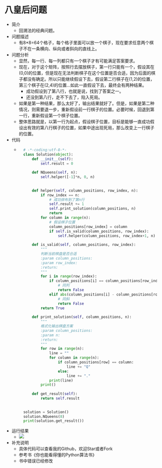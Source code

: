 # 八皇后问题
- 简介
	- 回溯法的经典问题。
- 问题描述
	- 有8*8=64个格子，每个格子里面可以放一个棋子，现在要求任意两个棋子不在一条横向、纵向或者斜向的直线上。
- 问题分析
	- 显然，每一行、每一列都只有一个棋子才有可能满足答案要求。
	- 现在，对于这个矩阵，按照行去摆放棋子，第一行只能有一个，假设其在(0,0)的位置，但是现在无法判断棋子在这个位置是否合适，因为后面的棋子都没有确定。所以只能继续假设下去，假设第二行棋子在(1,2)的位置，第三个棋子在(2,4)的位置...如此一直假设下去，最终会有两种结果。
		- 成功假设到了第八行，也就是说，找到了答案之一。
		- 还没到第八行，走不下去了，陷入死局。
	- 如果是第一种结果，那么太好了，输出结果就好了。但是，如果是第二种情况，则需要退一步，重新假设前一行棋子的位置。必要时候，回退到第一行，重新假设第一个棋子位置。
	- 整体思路就是，以第一行为起点，假设棋子位置，目标是能够一直成功假设出有效的第八行棋子的位置，如果中途出现死局，那么改变上一行棋子的位置。
- 代码
	- ```python
		# -*-coding:utf-8-*-
		class Solution(object):
		    def __init__(self):
		        self.result = 0
		
		    def NQueens(self, n):
		        self.helper([-1]*n, 0, n)
		
		
		    def helper(self, column_positions, row_index, n):
		        if row_index == n:
		            # 成功排布到了第n行
		            self.result += 1
		            self.print_solution(column_positions, n)
		            return
		        for column in range(n):
		            # 假设棋子位置
		            column_positions[row_index] = column
		            if self.is_valid(column_positions, row_index):
		                self.helper(column_positions, row_index+1, n)
		
		    def is_valid(self, column_positions, row_index):
		        """
		        判断当前棋盘是否合适
		        :param column_positions:
		        :param row_index:
		        :return:
		        """
		        for i in range(row_index):
		            if column_positions[i] == column_positions[row_index]:
		                # 同列
		                return False
		            elif abs(column_positions[i] - column_positions[row_index]) == row_index - i:
		                # 同斜
		                return False
		        return True
		
		    def print_solution(self, column_positions, n):
		        """
		        格式化输出棋盘方案
		        :param column_positions:
		        :param n:
		        :return:
		        """
		        for row in range(n):
		            line = ""
		            for column in range(n):
		                if column_positions[row] == column:
		                    line += "Q"
		                else:
		                    line += "."
		            print(line)
		        print()
		
		    def get_result(self):
		        return self.result
		
		
		solution = Solution()
		solution.NQueens(8)
		print(solution.get_result())
		```
- 运行结果
	- ![](https://img-blog.csdnimg.cn/20190413145336219.png)
- 补充说明
	- 具体代码可以查看我的Github，欢迎Star或者Fork
	- 参考书《你也能看得懂的Python算法书》
	- 书中错误已经修改